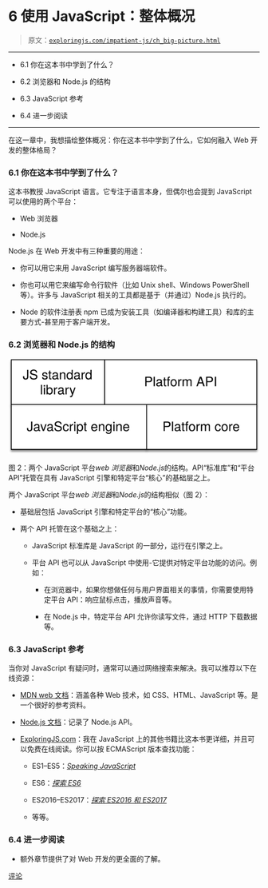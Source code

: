 # 6 使用 JavaScript：整体概况

> 原文：[`exploringjs.com/impatient-js/ch_big-picture.html`](https://exploringjs.com/impatient-js/ch_big-picture.html)

* * *

+   6.1 你在这本书中学到了什么？

+   6.2 浏览器和 Node.js 的结构

+   6.3 JavaScript 参考

+   6.4 进一步阅读

* * *

在这一章中，我想描绘整体概况：你在这本书中学到了什么，它如何融入 Web 开发的整体格局？

### 6.1 你在这本书中学到了什么？

这本书教授 JavaScript 语言。它专注于语言本身，但偶尔也会提到 JavaScript 可以使用的两个平台：

+   Web 浏览器

+   Node.js

Node.js 在 Web 开发中有三种重要的用途：

+   你可以用它来用 JavaScript 编写服务器端软件。

+   你也可以用它来编写命令行软件（比如 Unix shell、Windows PowerShell 等）。许多与 JavaScript 相关的工具都是基于（并通过）Node.js 执行的。

+   Node 的软件注册表 npm 已成为安装工具（如编译器和构建工具）和库的主要方式-甚至用于客户端开发。

### 6.2 浏览器和 Node.js 的结构

![图 2：两个 JavaScript 平台 web 浏览器和 Node.js 的结构。API“标准库”和“平台 API”托管在具有 JavaScript 引擎和特定平台“核心”的基础层之上。](img/e6d9b16bd5efb55d1d6f2c5283d1de6d.png)

图 2：两个 JavaScript 平台*web 浏览器*和*Node.js*的结构。API“标准库”和“平台 API”托管在具有 JavaScript 引擎和特定平台“核心”的基础层之上。

两个 JavaScript 平台*web 浏览器*和*Node.js*的结构相似（图 2）：

+   基础层包括 JavaScript 引擎和特定平台的“核心”功能。

+   两个 API 托管在这个基础之上：

    +   JavaScript 标准库是 JavaScript 的一部分，运行在引擎之上。

    +   平台 API 也可以从 JavaScript 中使用-它提供对特定平台功能的访问。例如：

        +   在浏览器中，如果你想做任何与用户界面相关的事情，你需要使用特定平台 API：响应鼠标点击，播放声音等。

        +   在 Node.js 中，特定平台 API 允许你读写文件，通过 HTTP 下载数据等。

### 6.3 JavaScript 参考

当你对 JavaScript 有疑问时，通常可以通过网络搜索来解决。我可以推荐以下在线资源：

+   [MDN web 文档](https://developer.mozilla.org/en-US/)：涵盖各种 Web 技术，如 CSS、HTML、JavaScript 等。是一个很好的参考资料。

+   [Node.js 文档](https://nodejs.org/en/docs/)：记录了 Node.js API。

+   [ExploringJS.com](https://exploringjs.com)：我在 JavaScript 上的其他书籍比这本书更详细，并且可以免费在线阅读。你可以按 ECMAScript 版本查找功能：

    +   ES1–ES5：[*Speaking JavaScript*](http://speakingjs.com/)

    +   ES6：[*探索 ES6*](https://exploringjs.com/es6.html)

    +   ES2016–ES2017：[*探索 ES2016 和 ES2017*](https://exploringjs.com/es2016-es2017.html)

    +   等等。

### 6.4 进一步阅读

+   额外章节提供了对 Web 开发的更全面的了解。

[评论](https://github.com/rauschma/impatient-js/issues/32)
